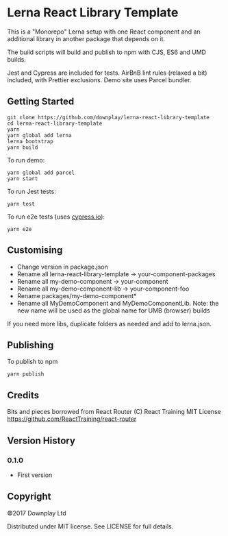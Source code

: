 # Lerna React Library Template

This is a "Monorepo" Lerna setup with one React component and an additional library in another package that depends on it.

The build scripts will build and publish to npm with CJS, ES6 and UMD builds.

Jest and Cypress are included for tests. AirBnB lint rules (relaxed a bit) included, with Prettier exclusions. Demo site uses Parcel bundler.

## Getting Started

```
git clone https://github.com/downplay/lerna-react-library-template
cd lerna-react-library-template
yarn
yarn global add lerna
lerna bootstrap
yarn build
```

To run demo:

```
yarn global add parcel
yarn start
```

To run Jest tests:

```
yarn test
```

To run e2e tests (uses [cypress.io](https://cypress.io)):

```
yarn e2e
```

## Customising

* Change version in package.json
* Rename all lerna-react-library-template -> your-component-packages
* Rename all my-demo-component -> your-component
* Rename all my-demo-component-lib -> your-component-foo
* Rename packages/my-demo-component\*
* Rename all MyDemoComponent and MyDemoComponentLib. Note: the new name will be used as the global name for UMB (browser) builds

If you need more libs, duplicate folders as needed and add to lerna.json.

## Publishing

To publish to npm

```
yarn publish
```

## Credits

Bits and pieces borrowed from React Router (C) React Training MIT License
https://github.com/ReactTraining/react-router

## Version History

### 0.1.0

* First version

## Copyright

&copy;2017 Downplay Ltd

Distributed under MIT license. See LICENSE for full details.

```

```
